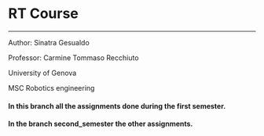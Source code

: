 # RT Course
-----------


Author: Sinatra Gesualdo

Professor: Carmine Tommaso Recchiuto

University of Genova

MSC Robotics engineering 


#### In this branch all the assignments done during the first semester.
#### In the branch second_semester the other assignments.



